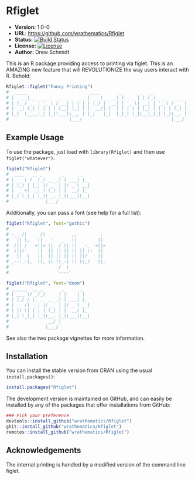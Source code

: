 # Rfiglet

* **Version:** 1.0-0
* **URL**: https://github.com/wrathematics/Rfiglet
* **Status:** [![Build Status](https://travis-ci.org/wrathematics/Rfiglet.png)](https://travis-ci.org/wrathematics/Rfiglet)
* **License:** [![License](http://img.shields.io/badge/license-BSD%202--Clause-orange.svg?style=flat)](http://opensource.org/licenses/BSD-2-Clause)
* **Author:** Drew Schmidt


This is an R package providing access to printing via figlet.  This is an AMAZING new feature that will REVOLUTIONIZE the way users interact with R.  Behold:

```r
Rfiglet::figlet("Fancy Printing")
#  _____                        ____       _       _   _             
# |  ___|_ _ _ __   ___ _   _  |  _ \ _ __(_)_ __ | |_(_)_ __   __ _ 
# | |_ / _` | '_ \ / __| | | | | |_) | '__| | '_ \| __| | '_ \ / _` |
# |  _| (_| | | | | (__| |_| | |  __/| |  | | | | | |_| | | | | (_| |
# |_|  \__,_|_| |_|\___|\__, | |_|   |_|  |_|_| |_|\__|_|_| |_|\__, |
#                       |___/                                  |___/  
```



## Example Usage

To use the package, just load with `library(Rfiglet)` and then
use `figlet("whatever")`.

```r
figlet("Rfiglet")
#  ____   __ _       _      _   
# |  _ \ / _(_) __ _| | ___| |_ 
# | |_) | |_| |/ _` | |/ _ \ __|
# |  _ <|  _| | (_| | |  __/ |_ 
# |_| \_\_| |_|\__, |_|\___|\__|
#              |___/  
```

Additionally, you can pass a font (see help for a full list):

```r
figlet("Rfiglet", font="gothic")
#                                      
# -__ /\     /\          ,,         ,  
#   || \,   ||   '   _   ||        ||  
#  /|| /   =||= \\  / \\ ||  _-_  =||= 
#  \||/-    ||  || || || || || \\  ||  
#   ||  \   ||  || || || || ||/    ||  
# _---_-|,  \\, \\ \\_-| \\ \\,/   \\, 
#                   /  \               
#                  '----`               

figlet("Rfiglet", font="doom")
# ______  __ _       _      _   
# | ___ \/ _(_)     | |    | |  
# | |_/ / |_ _  __ _| | ___| |_ 
# |    /|  _| |/ _` | |/ _ \ __|
# | |\ \| | | | (_| | |  __/ |_ 
# \_| \_|_| |_|\__, |_|\___|\__|
#               __/ |           
#              |___/             
```

See also the two package vignettes for more information.





## Installation

You can install the stable version from CRAN using the usual `install.packages()`:

```r
install.packages("Rfiglet")
```

The development version is maintained on GitHub, and can easily be installed by any of the packages that offer installations from GitHub:

```r
### Pick your preference
devtools::install_github("wrathematics/Rfiglet")
ghit::install_github("wrathematics/Rfiglet")
remotes::install_github("wrathematics/Rfiglet")
```



## Acknowledgements

The internal printing is handled by a modified version of the command line figlet.
